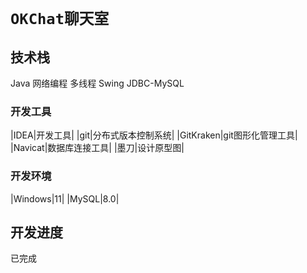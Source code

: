 # `OKChat聊天室`

## 技术栈
Java
网络编程
多线程
Swing
JDBC-MySQL

### 开发工具
|IDEA|开发工具|
|git|分布式版本控制系统|
|GitKraken|git图形化管理工具|
|Navicat|数据库连接工具|
|墨刀|设计原型图|

### 开发环境
|Windows|11|
|MySQL|8.0|

## 开发进度
 已完成

